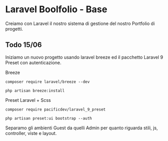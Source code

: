 # Laravel Boolfolio - Base

Creiamo con Laravel il nostro sistema di gestione del nostro Portfolio di progetti.

## Todo 15/06

Iniziamo un nuovo progetto usando laravel breeze ed il pacchetto Laravel 9 Preset con autenticazione.

Breeze
```
composer require laravel/breeze --dev

php artisan breeze:install
```

Preset Laravel + Scss
```
composer require pacificdev/laravel_9_preset

php artisan preset:ui bootstrap --auth
```
Separamo gli ambienti Guest da quelli Admin per quanto riguarda stili, js, controller, viste e layout.
